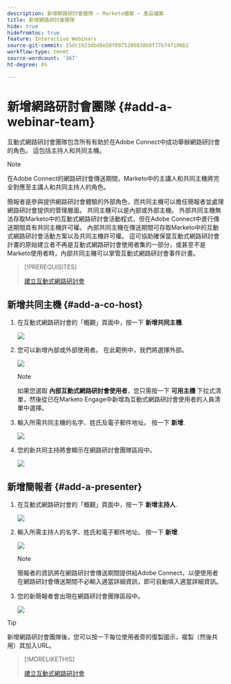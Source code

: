 ```yaml
---
description: 新增網路研討會團隊 — Marketo檔案 — 產品檔案
title: 新增網路研討會團隊
hide: true
hidefromtoc: true
feature: Interactive Webinars
source-git-commit: 15dc1923dbd8e50f0975206838b9f77b74f106b2
workflow-type: tm+mt
source-wordcount: '367'
ht-degree: 0%

---
```


# 新增網路研討會團隊 {#add-a-webinar-team}

互動式網路研討會團隊包含所有有助於在Adobe Connect中成功舉辦網路研討會的角色。 這包括主持人和共同主機。

>[!NOTE]
>
>在Adobe Connect的網路研討會傳送期間，Marketo中的主講人和共同主機將完全對應至主講人和共同主持人的角色。

簡報者是參與提供網路研討會體驗的外部角色，而共同主機可以擔任簡報者並處理網路研討會提供的管理層面。 共同主機可以是內部或外部主機。 外部共同主機無法存取Marketo中的互動式網路研討會活動程式，但在Adobe Connect中進行傳送期間具有共同主機許可權。 內部共同主機在傳送期間可存取Marketo中的互動式網路研討會活動方案以及共同主機許可權。 這可協助確保當互動式網路研討會計畫的原始建立者不再是互動式網路研討會使用者集的一部分，或甚至不是Marketo使用者時，內部共同主機可以掌管互動式網路研討會事件計畫。

>[!PREREQUISITES]
>
>[建立互動式網路研討會](/help/marketo/product-docs/demand-generation/events/interactive-webinars/create-an-interactive-webinar.md)

## 新增共同主機 {#add-a-co-host}

1. 在互動式網路研討會的「概觀」頁面中，按一下 **新增共同主機**.

   ![](assets/add-a-webinar-team-1.png)

1. 您可以新增內部或外部使用者。 在此範例中，我們將選擇外部。

   ![](assets/add-a-webinar-team-2.png)

   >[!NOTE]
   >
   >如果您選取 **內部互動式網路研討會使用者**，您只需按一下 **可用主機** 下拉式清單，然後從已在Marketo Engage中新增為互動式網路研討會使用者的人員清單中選擇。

1. 輸入所需共同主機的名字、姓氏及電子郵件地址。 按一下 **新增**.

   ![](assets/add-a-webinar-team-3.png)

1. 您的新共同主持將會顯示在網路研討會團隊區段中。

   ![](assets/add-a-webinar-team-4.png)

## 新增簡報者 {#add-a-presenter}

1. 在互動式網路研討會的「概觀」頁面中，按一下 **新增主持人**.

   ![](assets/add-a-webinar-team-5.png)

1. 輸入所需主持人的名字、姓氏和電子郵件地址。 按一下 **新增**.

   ![](assets/add-a-webinar-team-6.png)

   >[!NOTE]
   >
   >簡報者的資訊將在網路研討會傳送期間提供給Adobe Connect，以便使用者在網路研討會傳送期間不必輸入適當詳細資訊，即可自動填入適當詳細資訊。

1. 您的新簡報者會出現在網路研討會團隊區段中。

   ![](assets/add-a-webinar-team-7.png)

>[!TIP]
>
>新增網路研討會團隊後，您可以按一下每位使用者旁的復製圖示，複製（然後共用）其加入URL。

>[!MORELIKETHIS]
>
>[建立互動式網路研討會](/help/marketo/product-docs/demand-generation/events/interactive-webinars/create-an-interactive-webinar.md)
